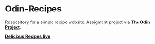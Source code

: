 # Odin-Recipes

<p> Respository for a simple recipe website. Assigment project via <strong><a href="https://www.theodinproject.com/paths/foundations/courses/foundations/lessons/recipes">The Odin Project</a></strong>.</p>

<a href="https://mattxmade.github.io/odin-recipes/"><strong>Delicious Recipes live</strong><a/> 
